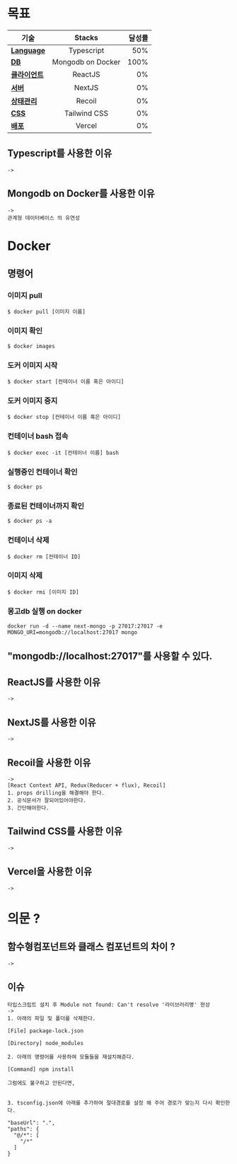 # 목표

기술 | Stacks | 달성률
--|:--:|--:
**<a href="#Language">Language</a>** | Typescript | 50%
**<a href="#DB">DB</a>** | Mongodb on Docker | 100%
**<a href="#클라이언트">클라이언트</a>** | ReactJS | 0%
**<a href="#서버">서버</a>** | NextJS | 0%
**<a href="#상태관리">상태관리</a>** | Recoil | 0%
**<a href="#CSS">CSS</a>** | Tailwind CSS | 0%
**<a href="#배포">배포</a>** | Vercel | 0%






## <div id="Language">Typescript를 사용한 이유</div>
```
->
```

## <div id="DB">Mongodb on Docker를 사용한 이유</div>
```
-> 
관계형 데이터베이스 의 유연성
```
# Docker

## 명령어
### 이미지 pull   
```
$ docker pull [이미지 이름]
```

### 이미지 확인
```
$ docker images
```

### 도커 이미지 시작
```
$ docker start [컨테이너 이름 혹은 아이디]
```

### 도커 이미지 중지
```
$ docker stop [컨테이너 이름 혹은 아이디]
```

### 컨테이너 bash 접속
```
$ docker exec -it [컨테이너 이름] bash
```

### 실행중인 컨테이너 확인
```
$ docker ps
```

### 종료된 컨테이너까지 확인
```
$ docker ps -a
```

### 컨테이너 삭제
```
$ docker rm [컨테이너 ID]
```

### 이미지 삭제
```
$ docker rmi [이미지 ID]
```

### 몽고db 실행 on docker
```
docker run -d --name next-mongo -p 27017:27017 -e MONGO_URI=mongodb://localhost:27017 mongo   
```

"mongodb://localhost:27017"를 사용할 수 있다.
----
## <div id="클라이언트">ReactJS를 사용한 이유</div>
```
-> 
```
## <div id="서버">NextJS를 사용한 이유</div>
```
-> 
```
## <div id="상태관리">Recoil을 사용한 이유</div>
```
-> 
[React Context API, Redux(Reducer + flux), Recoil]
1. props drilling을 해결해야 한다.
2. 공식문서가 잘되어있어야한다.
3. 간단해야한다.
```
## <div id="CSS">Tailwind CSS를 사용한 이유</div>
```
-> 
```
## <div id="배포">Vercel을 사용한 이유</div>
```
-> 
```

# 의문 ?

## 함수형컴포넌트와 클래스 컴포넌트의 차이 ?
```
->
```


## 이슈
```
타입스크립트 설치 후 Module not found: Can't resolve '라이브러리명' 현상
-> 
1. 아래의 파일 및 폴더를 삭제한다.

[File] package-lock.json

[Directory] node_modules 

2. 아래의 명령어를 사용하여 모듈들을 재설치해준다.

[Command] npm install

그럼에도 불구하고 안된다면,


3. tsconfig.json에 아래를 추가하여 절대경로를 설정 해 주어 경로가 맞는지 다시 확인한다.

"baseUrl": ".", 
"paths": {
  "@/*": [  
    "/*"
  ]
}

```